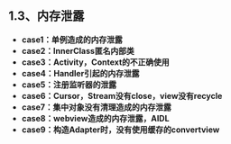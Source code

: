## 1.3、内存泄露
- **case1：单例造成的内存泄露**
- **case2：InnerClass匿名内部类**
- **case3：Activity，Context的不正确使用**
- **case4：Handler引起的内存泄露**
- **case5：注册监听器的泄露**
- **case6：Cursor，Stream没有close，view没有recycle**
- **case7：集中对象没有清理造成的内存泄露**
- **case8：webview造成的内存泄露，AIDL**
- **case9：构造Adapter时，没有使用缓存的convertview**

